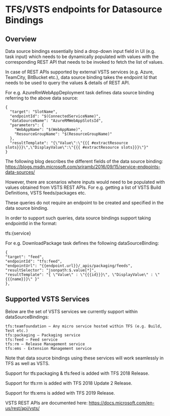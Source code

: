 # TFS/VSTS endpoints for Datasource Bindings
## Overview
Data source bindings essentially bind a drop-down input field in UI (e.g. task input) which needs to be dynamically populated with values with the corresponding REST API that needs to be invoked to fetch the list of values.

In case of REST APIs supported by external VSTS services (e.g. Azure, TeamCity, BitBucket etc.), data source binding takes the endpoint Id that needs to be used to query the values & details of REST API.

For e.g. AzureRmWebAppDeployment task defines data source binding referring to the above data source:
```
{
  "target": "SlotName",
  "endpointId": "$(ConnectedServiceName)",
  "dataSourceName": "AzureRMWebAppSlotsId",
  "parameters": {
    "WebAppName": "$(WebAppName)",
    "ResourceGroupName": "$(ResourceGroupName)"
  },
  "resultTemplate": "{\"Value\":\"{{{ #extractResource slots}}}\",\"DisplayValue\":\"{{{ #extractResource slots}}}\"}"
}
```
The following blog describes the different fields of the data source binding:
https://blogs.msdn.microsoft.com/sriramb/2016/09/15/service-endpoints-data-sources/

However, there are scenarios where inputs would need to be populated with values obtained from VSTS REST APIs. For e.g. getting a list of VSTS Build Definitions, VSTS feeds/packages etc.

These queries do not require an endpoint to be created and specified in the data source binding.

In order to support such queries, data source bindings support taking endpointId in the format:

tfs:{service}

For e.g. DownloadPackage task defines the following dataSourceBinding:
```
{
"target": "feed",
"endpointId": "tfs:feed",
"endpointUrl": "{{endpoint.url}}/_apis/packaging/feeds",
"resultSelector": "jsonpath:$.value[*]",
"resultTemplate": "{ \"Value\" : \"{{{id}}}\", \"DisplayValue\" : \"{{{name}}}\" }"
},
```
## Supported VSTS Services
Below are the set of VSTS services we currently support within dataSourceBindings:
```
tfs:teamfoundation – Any micro service hosted within TFS (e.g. Build, Test etc.)
tfs:packaging – Packaging service
tfs:feed – Feed service
tfs:rm – Release Management service
tfs:ems - Extension Management service
```
Note that data source bindings using these services will work seamlessly in TFS as well as VSTS.

Support for tfs:packaging & tfs:feed is added with TFS 2018 Release.

Support for tfs:rm is added with TFS 2018 Update 2 Release.

Support for tfs:ems is added with TFS 2019 Release.

VSTS REST APIs are documented here: https://docs.microsoft.com/en-us/rest/api/vsts/